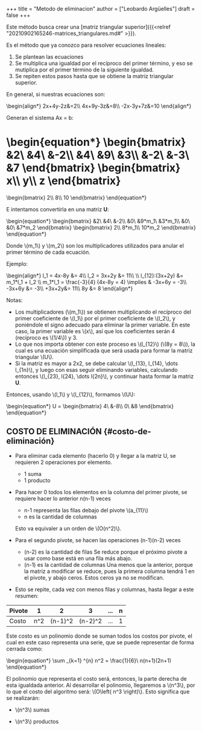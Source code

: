 +++
title = "Metodo de eliminacion"
author = ["Leobardo Argüelles"]
draft = false
+++

Este método busca crear una [matriz triangular superior]({{<relref "20210902165246-matrices_triangulares.md#" >}}).

Es el método que ya conozco para resolver ecuaciones lineales:

1.  Se plantean las ecuaciones
2.  Se multiplica una igualdad por el recíproco del primer término, y eso se mutiplica por el primer término de la siguiente igualdad.
3.  Se repiten estos pasos hasta que se obtiene la matriz triangular superior.

En general, si nuestras ecuaciones son:

\begin{align\*}
2x+4y-2z&=2\\\\
4x+9y-3z&=8\\\\
-2x-3y+7z&=10
\end{align\*}

Generan el sistema Ax = b:

\begin{equation\*}
\begin{bmatrix}
&2\ &4\ &-2\\\\
&4\ &9\ &3\\\\
&-2\ &-3\ &7
\end{bmatrix}
\begin{bmatrix}
x\\\ y\\\ z
\end{bmatrix}
=
\begin{bmatrix}
2\\\ 8\\\ 10
\end{bmatrix}
\end{equation\*}

E intentamos convertirla en una matriz **U**:

\begin{equation\*}
\begin{bmatrix}
&2\ &4\ &-2\\\\
&0\ &9\*m\_1\ &3\*m\_1\\\\
&0\ &0\ &7\*m\_2
\end{bmatrix}
\begin{bmatrix}
2\\\ 8\*m\_1\\\ 10\*m\_2
\end{bmatrix}
\end{equation\*}

Donde \\(m\_1\\) y \\(m\_2\\) son los multiplicadores utilizados para anular el primer
término de cada ecuación.

Ejemplo:

\begin{align\*}
l\_1 = 4x-8y &= 4\\\\
l\_2 = 3x+2y &= 11\\\\
\\\\
l\_{12}:(3x+2y) &= m\_1\*l\_1 + l\_2
\\\\
m\_1\*l\_1 = \frac{-3}{4} (4x-8y = 4) \implies & -3x+6y = -3\\\\
-3x+6y &= -3\\\\
+3x+2y&= 11\\\\
8y &= 8
\end{align\*}

Notas:

-   Los multiplicadores (\\(m\_1\\)) se obtienen multiplicando el recíproco del primer coeficiente de \\(l\_1\\) por el primer coeficiente de \\(l\_2\\), y poniéndole el signo adecuado para eliminar la primer variable.
    En este caso, la primer variable es \\(x\\), así que los coeficientes serán 4 (recíproco es \\(1/4\\)) y 3.
-   Lo que nos importa obtener con este proceso es \\(l\_{12}\\) (\\(8y = 8\\)), la cual es una ecuación simplificada que será usada para formar la matriz triangular \\(U\\).
-   Si la matriz es mayor a 2x2, se debe calcular \\(l\_{13}, l\_{14}, \dots l\_{1n}\\), y luego con esas seguir eliminando variables, calculando entonces \\(l\_{23}, l{24}, \dots l{2n}\\), y continuar hasta formar la matriz **U**.

Entonces, usando \\(l\_1\\) y \\(l\_{12}\\), formamos \\(U\\):

\begin{equation\*}
U =
\begin{bmatrix}
4\ &-8\\\\
0\ &8
\end{bmatrix}
\end{equation\*}


## COSTO DE ELIMINACIÓN {#costo-de-eliminación}

-   Para eliminar cada elemento (hacerlo 0) y llegar a la matriz U,
    se requieren 2 operaciones por elemento.
    -   1 suma
    -   1 producto
-   Para hacer 0 todos los elementos en la columna del primer pivote, se requiere hacer lo anterior n(n-1) veces

    -   n-1 representa las filas debajo del pivote \\(a\_{11}\\)
    -   n es la cantidad de columnas

    Esto va equivaler a un orden de \\(O(n^2)\\).
-   Para el segundo pivote, se hacen las operaciones (n-1)(n-2) veces
    -   (n-2) es la cantidad de filas
        Se reduce porque el próximo pivote a usar como base está en una fila más abajo.
    -   (n-1) es la cantidad de columnas
        Una menos que la anterior, porque la matriz a modificar se reduce, pues la primera
        columna tendrá 1 en el pivote, y abajo ceros. Estos ceros ya no se modifican.
-   Esto se repite, cada vez con menos filas y columnas, hasta llegar a este resumen:

| Pivote | 1   | 2       | 3       | ... | n |
|--------|-----|---------|---------|-----|---|
| Costo  | n^2 | (n-1)^2 | (n-2)^2 | ... | 1 |

Este costo es un polinomio donde se suman todos los costos por pivote, el cual
en este caso representa una serie, que se puede representar de forma
cerrada como:

\begin{equation\*}
\sum \_{k=1} ^{n} n^2 = \frac{1}{6}\ n(n+1)(2n+1)
\end{equation\*}

El polinomio que representa el costo será, entonces, la parte derecha
de esta igualdada anterior.
Al desarrollar el polinomio, llegaremos a \\(n^3\\), por lo que el costo
del algoritmo será: \\(O\left( n^3 \right)\\).
Esto significa que se realizarán:

-   \\(n^3\\) sumas

-   \\(n^3\\) productos
